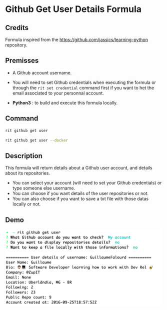 # Github Get User Details Formula

## Credits

Formula inspired from the https://github.com/jassics/learning-python repository.

## Premisses

- A Github account username.

- You will need to set Github credentials when executing the formula or through the `rit set credential` command first if you want to het the email associated to your personnal account.

- **Python3** : to build and execute this formula locally.

## Command

```bash
rit github get user
```

```bash
rit github get user --docker
```

## Description

This formula will return details about a Github user account, and details about its repositories.

- You can select your account (will need to set your Github credentials) or type someone else username.
- You can choose if you want details of the user repositories or not.
- You can also choose if you want to save a txt file with those datas locally or not.

## Demo

<img class="special-img-class" src="/docs/img/rit-github-get-user.png"/>